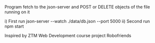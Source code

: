 Program fetch to the json-server and POST or DELETE objects of the file running on it

i) First run json-server --watch ./data/db.json --port 5000
ii) Second run npm start

Inspired by ZTM Web Development course project Robofriends
